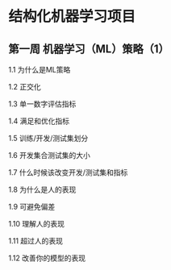 # 结构化机器学习项目

## 第一周  机器学习（ML）策略（1）



1.1  为什么是ML策略

1.2  正交化

1.3  单一数字评估指标

1.4  满足和优化指标

1.5  训练/开发/测试集划分

1.6  开发集合测试集的大小

1.7  什么时候该改变开发/测试集和指标

1.8  为什么是人的表现

1.9  可避免偏差

1.10  理解人的表现

1.11  超过人的表现

1.12  改善你的模型的表现





